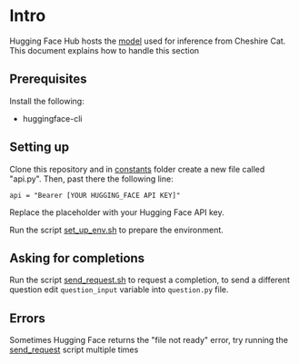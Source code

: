 # Intro

Hugging Face Hub hosts the [model](https://huggingface.co/ItalianMLDevs/TestForCheshire) used for inference from Cheshire Cat.
This document explains how to handle this section

## Prerequisites

Install the following:

* huggingface-cli

## Setting up

Clone this repository and in [constants](./constants) folder create a new file called "api.py". Then, past there the following line:

`api = "Bearer [YOUR HUGGING_FACE API KEY]"`

Replace the placeholder with your Hugging Face API key.

Run the script [set_up_env.sh](/src/HuggingFaceRelatedHub/scripts/set_up_env.sh) to prepare the environment.

## Asking for completions

Run the script [send_request.sh](/src/HuggingFaceRelatedHub/scripts/send_request.sh) to request a completion, to send a different question edit `question_input` variable into `question.py` file.

## Errors 

Sometimes Hugging Face returns the "file not ready" error, try running the [send_request](/src/HuggingFaceRelatedHub/scripts/send_request.sh) script multiple times